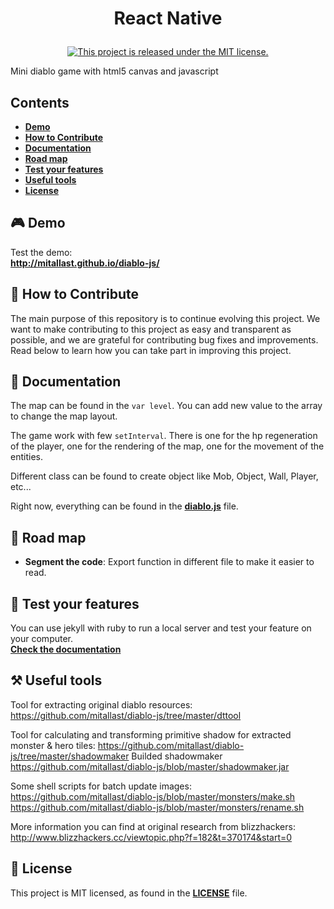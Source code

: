 <h1 align="center">
  <p>
    React Native
  </p>
</h1>
<p align="center">
  <a href="https://rendu-git.etna-alternance.net/module-9980/activity-53344/group-1053825/-/blob/death/LICENSE">
    <img src="https://img.shields.io/badge/license-MIT-blue.svg" alt="This project is released under the MIT license." />
  </a>
</p>

Mini diablo game with html5 canvas and javascript

## Contents

- [**Demo**](#-demo)
- [**How to Contribute**](#-how-to-contribute)
- [**Documentation**](#-documentation)
- [**Road map**](#-road-map)
- [**Test your features**](#-test-your-features)
- [**Useful tools**](#️-useful-tools)
- [**License**](#-license)

## 🎮 Demo

Test the demo:  
**http://mitallast.github.io/diablo-js/**

## 👏 How to Contribute

The main purpose of this repository is to continue evolving this project. We want to make contributing to this project as easy and transparent as possible, and we are grateful for contributing bug fixes and improvements. Read below to learn how you can take part in improving this project.

## 📖 Documentation

The map can be found in the `var level`. You can add new value to the array to change the map layout.  

The game work with few `setInterval`.
There is one for the hp regeneration of the player, one for the rendering of the map, one for the movement of the entities.  

Different class can be found to create object like Mob, Object, Wall, Player, etc...

Right now, everything can be found in the [**diablo.js**][d] file.

[d]: https://rendu-git.etna-alternance.net/module-9980/activity-53344/group-1053825/-/blob/main/diablo.js

## 📍 Road map

- **Segment the code**: Export function in different file to make it easier to read.

## 🧪 Test your features

You can use jekyll with ruby to run a local server and test your feature on your computer.  
[**Check the documentation**](https://docs.github.com/fr/enterprise-cloud@latest/pages/setting-up-a-github-pages-site-with-jekyll/testing-your-github-pages-site-locally-with-jekyll)

## ⚒️ Useful tools

Tool for extracting original diablo resources:
https://github.com/mitallast/diablo-js/tree/master/dttool

Tool for calculating and transforming primitive shadow for extracted monster & hero tiles:
https://github.com/mitallast/diablo-js/tree/master/shadowmaker
Builded shadowmaker
https://github.com/mitallast/diablo-js/blob/master/shadowmaker.jar

Some shell scripts for batch update images:
https://github.com/mitallast/diablo-js/blob/master/monsters/make.sh
https://github.com/mitallast/diablo-js/blob/master/monsters/rename.sh

More information you can find at original research from blizzhackers:
http://www.blizzhackers.cc/viewtopic.php?f=182&t=370174&start=0

## 📄 License

This project is MIT licensed, as found in the [**LICENSE**][l] file.

[l]: https://rendu-git.etna-alternance.net/module-9980/activity-53344/group-1053825/-/blob/main/LICENSE
